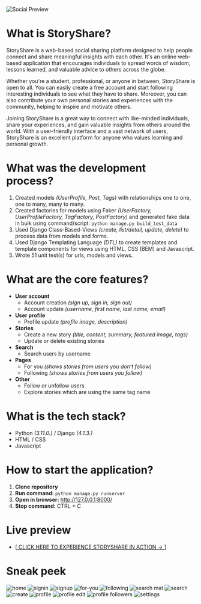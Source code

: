 ![Social Preview](https://github.com/mateoniksic/project-storyshare/assets/57192709/0f5a4e79-3016-4dcf-b4b4-777074af96c4)

# What is StoryShare?
StoryShare is a web-based social sharing platform designed to help people connect and share meaningful insights with each other. It's an online web-based application that encourages individuals to spread words of wisdom, lessons learned, and valuable advice to others across the globe.

Whether you're a student, professional, or anyone in between, StoryShare is open to all. You can easily create a free account and start following interesting individuals to see what they have to share. Moreover, you can also contribute your own personal stories and experiences with the community, helping to inspire and motivate others.

Joining StoryShare is a great way to connect with like-minded individuals, share your experiences, and gain valuable insights from others around the world. With a user-friendly interface and a vast network of users, StoryShare is an excellent platform for anyone who values learning and personal growth.

# What was the development process?
1. Created models *(UserProfile, Post, Tags)* with relationships one to one, one to many, many to many.
2. Created factories for models using Faker *(UserFactory, UserProfileFactory, TagFactory, PostFactory)* and generated fake data in bulk using command/script: `python manage.py build_test_data`
3. Used Django Class-Based-Views *(create, list/detail, update, delete)* to process data from models and forms.
4. Used Django Templating Language *(DTL)* to create templates and template components for views using HTML, CSS (BEM) and Javascript.
5. Wrote 51 unit test(s) for urls, models and views.

# What are the core features?

- **User account**
    - Account creation *(sign up, sign in, sign out)*
    - Account update *(username, first name, last name, email)*
- **User profile**
    - Profile update *(profile image, description)*
- **Stories**
    - Create a new story *(title, content, summary, featured image, tags)*
    - Update or delete existing stories
- **Search**
    - Search users by username
- **Pages**
    - For you *(shows stories from users you don’t follow)*
    - Following *(shows stories from users you follow)*
- **Other**
    - Follow or unfollow users
    - Explore stories which are using the same tag name

# What is the tech stack?

- Python *(3.11.0.)* / Django *(4.1.3.)*
- HTML / CSS
- Javascript

# How to start the application?

1. **Clone repository**
2. **Run command:** `python manage.py runserver`
3. **Open in browser:** http://127.0.0.1:8000/
4. **Stop command:** CTRL + C

# Live preview
- [[ CLICK HERE TO EXPERIENCE STORYSHARE IN ACTION → ]](https://mateoniksic.pythonanywhere.com/)

# Sneak peek
![home](https://user-images.githubusercontent.com/57192709/226345535-bdb520bd-3841-4100-b867-77bcad73158a.png)
![signin](https://user-images.githubusercontent.com/57192709/226345542-4277448e-5f1a-43e9-a6b2-d81fd25b5370.png)
![signup](https://user-images.githubusercontent.com/57192709/226345552-94d40a09-067a-4e28-9085-f26899d7c0a4.png)
![for-you](https://user-images.githubusercontent.com/57192709/226345567-c33e751c-832d-453e-8a0f-5271a8a51826.png)
![following](https://user-images.githubusercontent.com/57192709/226345576-b6e6bb04-a011-41fd-a9b4-76f86e7dc0f3.PNG)
![search mat](https://user-images.githubusercontent.com/57192709/226345614-4cdd9cdb-d75f-4f03-99cf-0941fd2ac124.PNG)
![search](https://user-images.githubusercontent.com/57192709/226345664-598bb279-8b00-491c-934f-856b6b1b86e6.PNG)
![create](https://user-images.githubusercontent.com/57192709/226345690-c1a7f72f-a24b-4639-a511-573e5d49c95f.PNG)
![profile](https://user-images.githubusercontent.com/57192709/226345708-a554d589-6be0-4917-9caf-45fa811a9432.PNG)
![profile edit](https://user-images.githubusercontent.com/57192709/226345726-2a370709-539c-4f48-ad7d-887c6c51612a.PNG)
![profile followers](https://user-images.githubusercontent.com/57192709/226345736-63e4f32b-8b1c-4cff-b5fe-bd707d599601.PNG)
![settings](https://user-images.githubusercontent.com/57192709/226345753-1ba02ff7-112f-422c-82f7-9d563f31d017.PNG)

